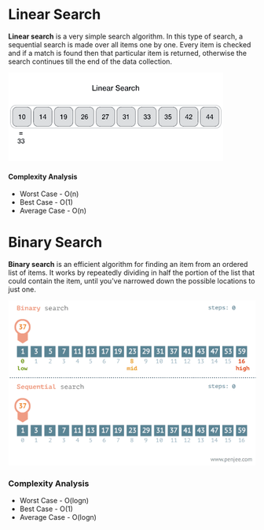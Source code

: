 # Linear Search

**Linear search** is a very simple search algorithm. In this type of search, a sequential search is made over all items one by one. Every item is checked and if a match is found then that particular item is returned, otherwise the search continues till the end of the data collection.

![Linear Search](linear_search.gif)

#### Complexity Analysis
- Worst Case - O(n)
- Best Case - O(1)
- Average Case - O(n)



# Binary Search

**Binary search** is an efficient algorithm for finding an item from an ordered list of items. It works by repeatedly dividing in half the portion of the list that could contain the item, until you've narrowed down the possible locations to just one.


![Linear Vs. Binary Search](binary-and-linear-search-animations.gif)

### Complexity Analysis
- Worst Case - O(logn)
- Best Case - O(1)
- Average Case - O(logn)

